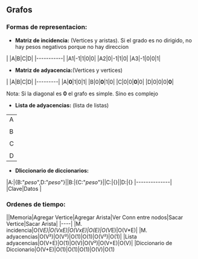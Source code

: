 ## Grafos

### Formas de representacion:

* **Matriz de incidencia:** (Vertices y aristas).
Si el grado es no dirigido, no hay pesos negativos porque no hay direccion

|   |A|B|C|D|
|-----------|
|A1|-1|1|0|0|
|A2|0|-1|1|0|
|A3|-1|0|0|1|

* **Matriz de adyacencia:**(Vertices y vertices)

| |A|B|C|D|
|---------|
|A|**0**|1|0|1|
|B|0|**0**|1|0|
|C|0|0|**0**|0|
|D|0|0|0|**0**|

Nota: Si la diagonal es **0** el grafo es simple. Sino es complejo

* **Lista de adyacencias:** (lista de listas)

||
|-|
|A|->|B|->|C|
||
|B|->|C|
||
|C|N/A|
||
|D|N/A|

* **DIiccionario de diccionarios:**

|A:|{B:"*peso*",D:"*peso*"}||B:|{C:"*peso*"}||C:|{}||D:|{}
|--------------|
|Clave|Datos   |

### Ordenes de tiempo:

||Memoria|Agregar Vertice|Agregar Arista|Ver Conn entre nodos|Sacar Vertice|Sacar Arista|
|----|
|M. incidencia|O(V*E)|O(VxE)|O(VxE)|O(E)|O(V*E)|O(V*E)|
|M. adyacencias|O(V²)|O(V²)|O(1)|O(1)|O(V²)|O(1)|
|Lista adyacencias|O(V+E)|O(1)|O(V)|O(V²)|O(V+E)|O(V)|
|Diccionario de Diccionario|O(V+E)|O(1)|O(1)|O(1)|O(V)|O(1)
